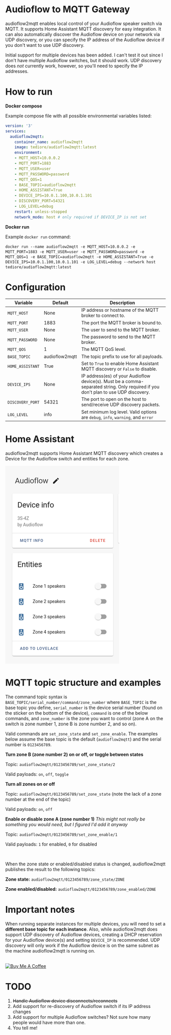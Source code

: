 # Audioflow to MQTT Gateway

audioflow2mqtt enables local control of your Audioflow speaker switch via MQTT. It supports Home Assistant MQTT discovery for easy integration. It can also automatically discover the Audioflow device on your network via UDP discovery, or you can specify the IP address of the Audioflow device if you don't want to use UDP discovery.

Initial support for multiple devices has been added. I can't test it out since I don't have multiple Audioflow switches, but it should work. UDP discovery does *not* currently work, however, so you'll need to specify the IP addresses.

# How to run

**Docker compose**

Example compose file with all possible environmental variables listed:
```yaml
version: '3'
services:
  audioflow2mqtt:
    container_name: audioflow2mqtt
    image: tediore/audioflow2mqtt:latest
    environment:
    - MQTT_HOST=10.0.0.2
    - MQTT_PORT=1883
    - MQTT_USER=user
    - MQTT_PASSWORD=password
    - MQTT_QOS=1
    - BASE_TOPIC=audioflow2mqtt
    - HOME_ASSISTANT=True
    - DEVICE_IPS=10.0.1.100,10.0.1.101
    - DISCOVERY_PORT=54321
    - LOG_LEVEL=debug
    restart: unless-stopped
    network_mode: host # only required if DEVICE_IP is not set
```

**Docker run**

Example `docker run` command:
```
docker run --name audioflow2mqtt -e MQTT_HOST=10.0.0.2 -e MQTT_PORT=1883 -e MQTT_USER=user -e MQTT_PASSWORD=password -e MQTT_QOS=1 -e BASE_TOPIC=audioflow2mqtt -e HOME_ASSISTANT=True -e DEVICE_IPS=10.0.1.100,10.0.1.101 -e LOG_LEVEL=debug --network host tediore/audioflow2mqtt:latest
```

# Configuration
| Variable | Default | Description |
|----------|---------|-------------|
| `MQTT_HOST` | None | IP address or hostname of the MQTT broker to connect to. |
| `MQTT_PORT` | 1883 | The port the MQTT broker is bound to. |
| `MQTT_USER` | None | The user to send to the MQTT broker. |
| `MQTT_PASSWORD` | None | The password to send to the MQTT broker. |
| `MQTT_QOS` | 1 | The MQTT QoS level. |
| `BASE_TOPIC` | audioflow2mqtt | The topic prefix to use for all payloads. |
| `HOME_ASSISTANT` | True | Set to `True` to enable Home Assistant MQTT discovery or `False` to disable. |
| `DEVICE_IPS` | None | IP address(es) of your Audioflow device(s). Must be a comma-separated string. Only required if you don't plan to use UDP discovery. |
| `DISCOVERY_PORT` | 54321 | The port to open on the host to send/receive UDP discovery packets. |
| `LOG_LEVEL` | info | Set minimum log level. Valid options are `debug`, `info`, `warning`, and `error` |

# Home Assistant
audioflow2mqtt supports Home Assistant MQTT discovery which creates a Device for the Audioflow switch and entities for each zone.

![Home Assistant Device screenshot](ha_screenshot.png)

# MQTT topic structure and examples
The command topic syntax is `BASE_TOPIC/serial_number/command/zone_number` where `BASE_TOPIC` is the base topic you define, `serial_number` is the device serial number (found on the sticker on the bottom of the device), `command` is one of the below commands, and `zone_number` is the zone you want to control (zone A on the switch is zone number 1, zone B is zone number 2, and so on).

Valid commands are `set_zone_state` and `set_zone_enable`. The examples below assume the base topic is the default (`audioflow2mqtt`) and the serial number is `0123456789`.

**Turn zone B (zone number 2) on or off, or toggle between states**

Topic: `audioflow2mqtt/0123456789/set_zone_state/2`

Valid payloads: `on`, `off`, `toggle`

**Turn all zones on or off**

Topic: `audioflow2mqtt/0123456789/set_zone_state` (note the lack of a zone number at the end of the topic)

Valid payloads: `on`, `off`

**Enable or disable zone A (zone number 1)**
_This might not really be something you would need, but I figured I'd add it anyway_

Topic: `audioflow2mqtt/0123456789/set_zone_enable/1`

Valid payloads: `1` for enabled, `0` for disabled

<br>

When the zone state or enabled/disabled status is changed, audioflow2mqtt publishes the result to the following topics:

**Zone state:** `audioflow2mqtt/0123456789/zone_state/ZONE`

**Zone enabled/disabled:** `audioflow2mqtt/0123456789/zone_enabled/ZONE`

# Important notes
When running separate instances for multiple devices, you will need to set a **different base topic for each instance**. Also, while audioflow2mqtt does support UDP discovery of Audioflow devices, creating a DHCP reservation for your Audioflow device(s) and setting `DEVICE_IP` is recommended. UDP discovery will only work if the Audioflow device is on the same subnet as the machine audioflow2mqtt is running on.

<br>
<a href="https://www.buymeacoffee.com/tediore" target="_blank"><img src="https://cdn.buymeacoffee.com/buttons/default-orange.png" alt="Buy Me A Coffee" height="41" width="174"></a>


# TODO
1. ~~Handle Audioflow device disconnects/reconnects~~
2. Add support for re-discovery of Audioflow switch if its IP address changes
3. Add support for multiple Audioflow switches? Not sure how many people would have more than one.
4. You tell me!

